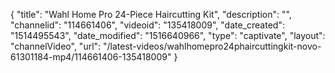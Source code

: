 {
    "title": "Wahl Home Pro 24-Piece Haircutting Kit",
    "description": "",
    "channelid": "114661406",
    "videoid": "135418009",
    "date_created": "1514495543",
    "date_modified": "1516640966",
    "type": "captivate",
    "layout": "channelVideo",
    "url": "\/latest-videos\/wahlhomepro24phaircuttingkit-novo-61301184-mp4\/114661406-135418009"
}